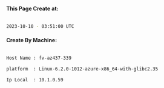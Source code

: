 
   
#### This Page Create at:

```bash

2023-10-10 - 03:51:00 UTC

```

#### Create By Machine:

```bash

Host Name : fv-az437-339

platform  : Linux-6.2.0-1012-azure-x86_64-with-glibc2.35

Ip Local  : 10.1.0.59

```


